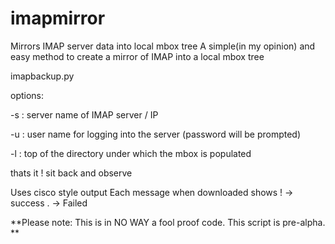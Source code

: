 # imapmirror
Mirrors IMAP server data into local mbox tree
A simple(in my opinion) and easy method to create a mirror of IMAP into a local mbox tree

imapbackup.py  

options:

-s : server name of IMAP server / IP

-u : user name for logging into the server (password will be prompted)

-l : top of the directory under which the mbox is populated

thats it ! 
sit back and observe

Uses cisco style output 
Each message when downloaded shows 
! -> success
. -> Failed

**Please note: This is in NO WAY a fool proof code. This script is pre-alpha. **
